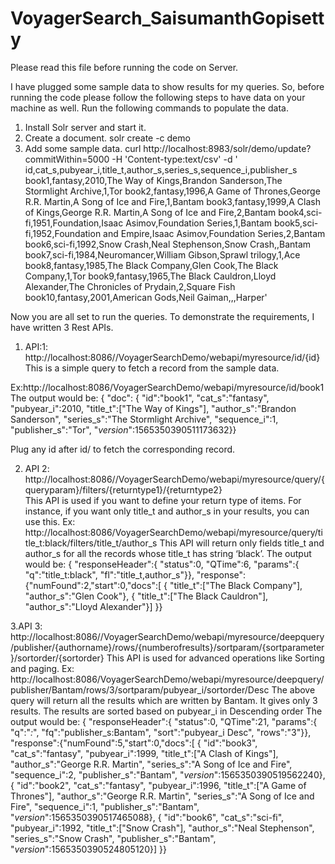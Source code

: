 # VoyagerSearch_SaisumanthGopisetty

Please read this file before running the code on Server.

I have plugged some sample data to show results for my queries. So, before running the code please follow the following steps to have data on your machine as well. Run the following commands to populate the data.

1. Install Solr server and start it.
2. Create a document.
solr create -c demo  
3. Add some sample data.
curl http://localhost:8983/solr/demo/update?commitWithin=5000 -H 'Content-type:text/csv' -d '
id,cat_s,pubyear_i,title_t,author_s,series_s,sequence_i,publisher_s
book1,fantasy,2010,The Way of Kings,Brandon Sanderson,The Stormlight Archive,1,Tor
book2,fantasy,1996,A Game of Thrones,George R.R. Martin,A Song of Ice and Fire,1,Bantam
book3,fantasy,1999,A Clash of Kings,George R.R. Martin,A Song of Ice and Fire,2,Bantam
book4,sci-fi,1951,Foundation,Isaac Asimov,Foundation Series,1,Bantam
book5,sci-fi,1952,Foundation and Empire,Isaac Asimov,Foundation Series,2,Bantam
book6,sci-fi,1992,Snow Crash,Neal Stephenson,Snow Crash,,Bantam
book7,sci-fi,1984,Neuromancer,William Gibson,Sprawl trilogy,1,Ace
book8,fantasy,1985,The Black Company,Glen Cook,The Black Company,1,Tor
book9,fantasy,1965,The Black Cauldron,Lloyd Alexander,The Chronicles of Prydain,2,Square Fish
book10,fantasy,2001,American Gods,Neil Gaiman,,,Harper'


Now you are all set to run the queries. To demonstrate the requirements, I have written 3 Rest APIs.
1. API:1: http://localhost:8086//VoyagerSearchDemo/webapi/myresource/id/{id}
 This is a simple query to fetch a record from the sample data.

 Ex:http://localhost:8086/VoyagerSearchDemo/webapi/myresource/id/book1
 The output would be:
{
  "doc":
  {
    "id":"book1",
    "cat_s":"fantasy",
    "pubyear_i":2010,
    "title_t":["The Way of Kings"],
    "author_s":"Brandon Sanderson",
    "series_s":"The Stormlight Archive",
    "sequence_i":1,
    "publisher_s":"Tor",
    "_version_":1565350390511173632}}

 Plug any id after id/ to fetch the corresponding record.

2. API 2: http://localhost:8086//VoyagerSearchDemo/webapi/myresource/query/{queryparam}/filters/{returntype1}/{returntype2}  
  This API is used if you want to define your return type of items. For instance, if you want only title_t and author_s in your results, you can use this.
  Ex: http://localhost:8086/VoyagerSearchDemo/webapi/myresource/query/title_t:black/filters/title_t/author_s
 This API will return only fields title_t and author_s for all the records whose title_t has string ‘black’.
 The output would be:
{
  "responseHeader":{
    "status":0,
    "QTime":6,
    "params":{
      "q":"title_t:black",
      "fl":"title_t,author_s"}},
  "response":{"numFound":2,"start":0,"docs":[
      {
        "title_t":["The Black Company"],
        "author_s":"Glen Cook"},
      {
        "title_t":["The Black Cauldron"],
        "author_s":"Lloyd Alexander"}]
  }}

3.API 3: http://localhost:8086//VoyagerSearchDemo/webapi/myresource/deepquery/publisher/{authorname}/rows/{numberofresults}/sortparam/{sortparameter}/sortorder/{sortorder}
 This API is used for advanced operations like Sorting and paging.
 Ex: http://localhost:8086/VoyagerSearchDemo/webapi/myresource/deepquery/publisher/Bantam/rows/3/sortparam/pubyear_i/sortorder/Desc
 The above query will return all the results which are written by Bantam. It gives only 3 results. The results are sorted based on pubyear_i in Descending order
 The output would be:
{
  "responseHeader":{
    "status":0,
    "QTime":21,
    "params":{
      "q":"*:*",
      "fq":"publisher_s:Bantam",
      "sort":"pubyear_i Desc",
      "rows":"3"}},
  "response":{"numFound":5,"start":0,"docs":[
      {
        "id":"book3",
        "cat_s":"fantasy",
        "pubyear_i":1999,
        "title_t":["A Clash of Kings"],
        "author_s":"George R.R. Martin",
        "series_s":"A Song of Ice and Fire",
        "sequence_i":2,
        "publisher_s":"Bantam",
        "_version_":1565350390519562240},
      {
        "id":"book2",
        "cat_s":"fantasy",
        "pubyear_i":1996,
        "title_t":["A Game of Thrones"],
        "author_s":"George R.R. Martin",
        "series_s":"A Song of Ice and Fire",
        "sequence_i":1,
        "publisher_s":"Bantam",
        "_version_":1565350390517465088},
      {
        "id":"book6",
        "cat_s":"sci-fi",
        "pubyear_i":1992,
        "title_t":["Snow Crash"],
        "author_s":"Neal Stephenson",
        "series_s":"Snow Crash",
        "publisher_s":"Bantam",
        "_version_":1565350390524805120}]
  }}
 



